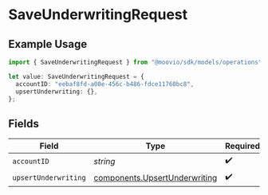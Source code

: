 # SaveUnderwritingRequest

## Example Usage

```typescript
import { SaveUnderwritingRequest } from "@moovio/sdk/models/operations";

let value: SaveUnderwritingRequest = {
  accountID: "eebaf8fd-a00e-456c-b486-fdce11760bc8",
  upsertUnderwriting: {},
};
```

## Fields

| Field                                                                          | Type                                                                           | Required                                                                       | Description                                                                    |
| ------------------------------------------------------------------------------ | ------------------------------------------------------------------------------ | ------------------------------------------------------------------------------ | ------------------------------------------------------------------------------ |
| `accountID`                                                                    | *string*                                                                       | :heavy_check_mark:                                                             | N/A                                                                            |
| `upsertUnderwriting`                                                           | [components.UpsertUnderwriting](../../models/components/upsertunderwriting.md) | :heavy_check_mark:                                                             | N/A                                                                            |
